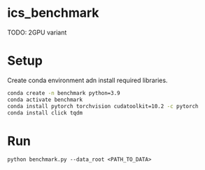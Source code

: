 # ics_benchmark

TODO: 2GPU variant 


# Setup 

Create conda environment adn install required libraries.

```sh
conda create -n benchmark python=3.9
conda activate benchmark
conda install pytorch torchvision cudatoolkit=10.2 -c pytorch 
conda install click tqdm
```

# Run

```
python benchmark.py --data_root <PATH_TO_DATA> 
```
